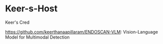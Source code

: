 # Keer-s-Host
Keer's Cred



https://github.com/keerthanaapillaram/ENDOSCAN-VLM: Vision-Language Model for Multimodal Detection
